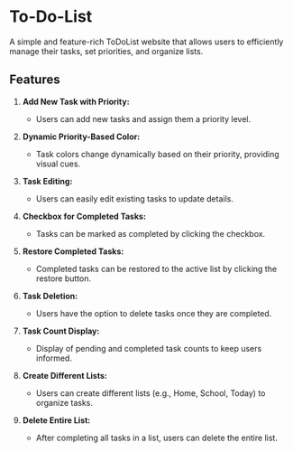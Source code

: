 # To-Do-List

A simple and feature-rich ToDoList website that allows users to efficiently manage their tasks, set priorities, and organize lists.

## Features

1. **Add New Task with Priority:**
   - Users can add new tasks and assign them a priority level.

2. **Dynamic Priority-Based Color:**
   - Task colors change dynamically based on their priority, providing visual cues.

3. **Task Editing:**
   - Users can easily edit existing tasks to update details.

4. **Checkbox for Completed Tasks:**
   - Tasks can be marked as completed by clicking the checkbox.

5. **Restore Completed Tasks:**
   - Completed tasks can be restored to the active list by clicking the restore button.

6. **Task Deletion:**
   - Users have the option to delete tasks once they are completed.

7. **Task Count Display:**
   - Display of pending and completed task counts to keep users informed.

8. **Create Different Lists:**
   - Users can create different lists (e.g., Home, School, Today) to organize tasks.

9. **Delete Entire List:**
   - After completing all tasks in a list, users can delete the entire list.
